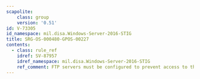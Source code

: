 ```yaml
---
scapolite:
    class: group
    version: '0.51'
id: V-73305
id_namespace: mil.disa.Windows-Server-2016-STIG
title: SRG-OS-000480-GPOS-00227
contents:
  - class: rule_ref
    idref: SV-87957
    idref_namespace: mil.disa.Windows-Server-2016-STIG
    ref_comment: FTP servers must be configured to prevent access to the sys ...
---
```


